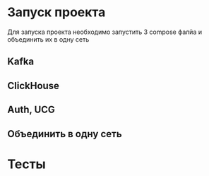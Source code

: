 # Запуск проекта

Для запуска проекта необходимо запустить 3 compose фалйа и объединить их в одну сеть

## Kafka

## ClickHouse

## Auth, UCG

## Объединить в одну сеть

# Тесты
